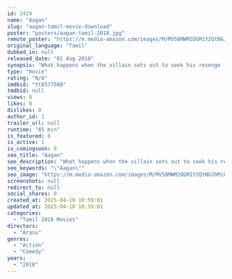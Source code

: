 ```yaml
---
id: 2429
name: "Aagan"
slug: "aagan-tamil-movie-download"
poster: "posters/aagan-tamil-2018.jpg"
remote_poster: "https://m.media-amazon.com/images/M/MV5BMWM2OGM1Y2QtNGJhMi00NmNmLThhMjAtYWFkNGJhOWNmZTE5XkEyXkFqcGdeQXVyODkyMzc0MDc@._V1_SX300.jpg"
original_language: "Tamil"
dubbed_in: null
released_date: "01 Aug 2018"
synopsis: "What happens when the villain sets out to seek his revenge from the two lovers who created a ruckus for him."
type: "movie"
rating: "N/A"
imdbid: "tt8577580"
tmdbid: null
views: 0
likes: 0
dislikes: 0
author_id: 1
trailer_url: null
runtime: "65 min"
is_featured: 0
is_active: 1
is_comingsoon: 0
seo_title: "Aagan"
seo_description: "What happens when the villain sets out to seek his revenge from the two lovers who created a ruckus for him."
seo_keywords: "\"Aagan\""
seo_image: "https://m.media-amazon.com/images/M/MV5BMWM2OGM1Y2QtNGJhMi00NmNmLThhMjAtYWFkNGJhOWNmZTE5XkEyXkFqcGdeQXVyODkyMzc0MDc@._V1_SX300.jpg"
screenshots: null
redirect_to: null
social_shares: 0
created_at: 2025-04-10 18:59:01
updated_at: 2025-04-10 18:59:01
categories:
  - "Tamil 2018 Movies"
directors:
  - "Arasu"
genres:
  - "Action"
  - "Comedy"
years:
  - "2018"
---
```

